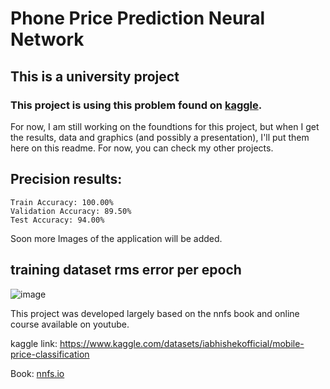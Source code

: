 # Phone Price Prediction Neural Network

## This is a university project

### This project is using this problem found on [kaggle](https://www.kaggle.com/datasets/iabhishekofficial/mobile-price-classification).

For now, I am still working on the foundtions for this project, but when I get the results, data and graphics (and possibly a presentation), I'll put them here on this readme. For now, you can check my other projects.


## Precision results:

    Train Accuracy: 100.00%
    Validation Accuracy: 89.50%
    Test Accuracy: 94.00%

Soon more Images of the application will be added.
## training dataset rms error per epoch
    
![image](https://github.com/TeuPremium/Phone_Price_Prediction/assets/50275359/3435effe-c729-4475-848b-c1981feaca4e)

This project was developed largely based on the nnfs book and online course available on youtube.

kaggle link:
https://www.kaggle.com/datasets/iabhishekofficial/mobile-price-classification

Book:
[nnfs.io](https://nnfs.io/)
